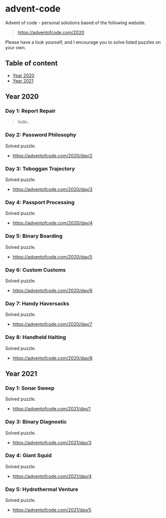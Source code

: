 # advent-code

Advent of code - personal solutions based of the following website.

> https://adventofcode.com/2020

Please have a look yourself, and I encourage you to solve listed puzzles on your own.

## Table of content

- [Year 2020](#year-2020)
- [Year 2021](#year-2021)

## Year 2020

### Day 1: Report Repair

> todo..

### Day 2: Password Philosophy

Solved puzzle.

- https://adventofcode.com/2020/day/2

### Day 3: Toboggan Trajectory

Solved puzzle.

- https://adventofcode.com/2020/day/3

### Day 4: Passport Processing

Solved puzzle.

- https://adventofcode.com/2020/day/4

### Day 5: Binary Boarding

Solved puzzle.

- https://adventofcode.com/2020/day/5

### Day 6: Custom Customs

Solved puzzle.

- https://adventofcode.com/2020/day/6

### Day 7: Handy Haversacks

Solved puzzle.

- https://adventofcode.com/2020/day/7

### Day 8: Handheld Halting

Solved puzzle.

- https://adventofcode.com/2020/day/8

## Year 2021

### Day 1: Sonar Sweep

Solved puzzle.

- https://adventofcode.com/2021/day/1

### Day 3: Binary Diagnostic

Solved puzzle.

- https://adventofcode.com/2021/day/3

### Day 4: Giant Squid

Solved puzzle.

- https://adventofcode.com/2021/day/4

### Day 5: Hydrothermal Venture

Solved puzzle.

- https://adventofcode.com/2021/day/5